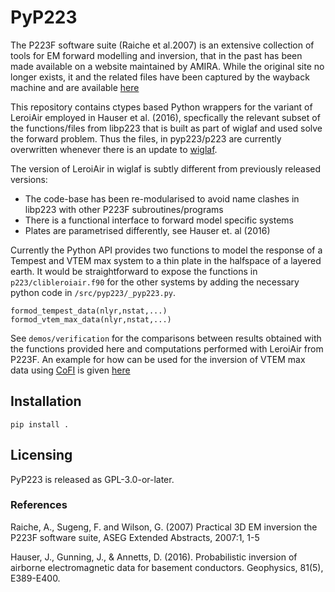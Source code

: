 # PyP223

The P223F software suite (Raiche et al.2007) is an extensive collection of tools for EM forward modelling and inversion, that in the past has been made available on a website maintained by AMIRA. While the original site no longer exists, it and the related files have been captured by the wayback machine and are available [here](https://web.archive.org/web/20160313045828/http://amirainternational.com/web/site.asp?page=projectpages/p223f_software&section=news)

This repository contains ctypes based Python wrappers for the variant of LeroiAir employed in Hauser et al. (2016), specfically the relevant subset of the functions/files from libp223 that is built as part of wiglaf and used solve the forward problem. Thus the files, in pyp223/p223 are currently overwritten whenever there is an update to [wiglaf](https://gitlab.com/jrh/wiglaf). 

The version of LeroiAir in wiglaf is subtly different from previously released versions:
- The code-base has been re-modularised to avoid name clashes in libp223 with other P223F subroutines/programs
- There is a functional interface to forward model specific systems
- Plates are parametrised differently, see Hauser et. al (2016) 

Currently the Python API provides two functions to model the response of a Tempest and VTEM max system to a thin plate in the halfspace of a layered
earth. It would be straightforward to expose the functions in `p223/clibleroiair.f90` for the other systems by adding the necessary python code in `/src/pyp223/_pyp223.py`. 

```
formod_tempest_data(nlyr,nstat,...)
formod_vtem_max_data(nlyr,nstat,...)
```

See `demos/verification` for the comparisons between results obtained with the functions provided here and computations performed with LeroiAir from P223F. An example for how can be used for the inversion of VTEM max data using [CoFI](https://inlab.au/cofi/) is given [here](https://github.com/inlab-geo/cofi-examples/blob/main/tutorials/thin_plate_inversion/thin_plate_inversion.ipynb)


## Installation
```
pip install .
```

## Licensing
PyP223 is released as  GPL-3.0-or-later.

### References
Raiche, A., Sugeng, F. and Wilson, G. (2007) Practical 3D EM inversion the P223F software suite, ASEG Extended Abstracts, 2007:1, 1-5

Hauser, J., Gunning, J., & Annetts, D. (2016). Probabilistic inversion of airborne electromagnetic data for basement conductors. Geophysics, 81(5), E389-E400.
